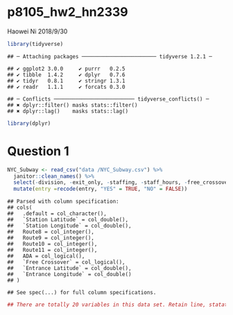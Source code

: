 p8105\_hw2\_hn2339
================
Haowei Ni
2018/9/30

``` r
library(tidyverse)
```

    ## ─ Attaching packages ──────────────────────── tidyverse 1.2.1 ─

    ## ✔ ggplot2 3.0.0     ✔ purrr   0.2.5
    ## ✔ tibble  1.4.2     ✔ dplyr   0.7.6
    ## ✔ tidyr   0.8.1     ✔ stringr 1.3.1
    ## ✔ readr   1.1.1     ✔ forcats 0.3.0

    ## ─ Conflicts ────────────────────────── tidyverse_conflicts() ─
    ## ✖ dplyr::filter() masks stats::filter()
    ## ✖ dplyr::lag()    masks stats::lag()

``` r
library(dplyr)
```

Question 1
==========

``` r
NYC_Subway <- read_csv("data /NYC_Subway.csv") %>%
  janitor::clean_names() %>%
  select(-division, -exit_only, -staffing, -staff_hours, -free_crossover, -north_south_street, -east_west_street, -corner, -station_location, -entrance_location, -entrance_longitude, -entrance_latitude) %>%
  mutate(entry =recode(entry, "YES" = TRUE, "NO" = FALSE))
```

    ## Parsed with column specification:
    ## cols(
    ##   .default = col_character(),
    ##   `Station Latitude` = col_double(),
    ##   `Station Longitude` = col_double(),
    ##   Route8 = col_integer(),
    ##   Route9 = col_integer(),
    ##   Route10 = col_integer(),
    ##   Route11 = col_integer(),
    ##   ADA = col_logical(),
    ##   `Free Crossover` = col_logical(),
    ##   `Entrance Latitude` = col_double(),
    ##   `Entrance Longitude` = col_double()
    ## )

    ## See spec(...) for full column specifications.

``` r
## There are totally 20 variables in this data set. Retain line, statation name, station longitude/latitude, route1~11, entrance type, entry, vending and ADA compliance. Step 1 is change the capital letter to lower case. Step 2 is remove all the unwanted columns. Step 3 is change the entry variable (YES or NO) to logical variable (TRUE or FLASE) 
```
